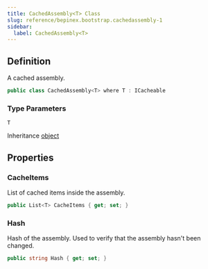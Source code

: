 ```yaml
---
title: CachedAssembly<T> Class
slug: reference/bepinex.bootstrap.cachedassembly-1
sidebar:
  label: CachedAssembly<T>
---
```


## Definition

A cached assembly.

```csharp title="C#"
public class CachedAssembly<T> where T : ICacheable
```

### Type Parameters

`T`

Inheritance [object](https://learn.microsoft.com/dotnet/api/system.object/)

## Properties

### CacheItems

List of cached items inside the assembly.

```csharp title="C#"
public List<T> CacheItems { get; set; }
```

### Hash

Hash of the assembly. Used to verify that the assembly hasn't been changed.

```csharp title="C#"
public string Hash { get; set; }
```
